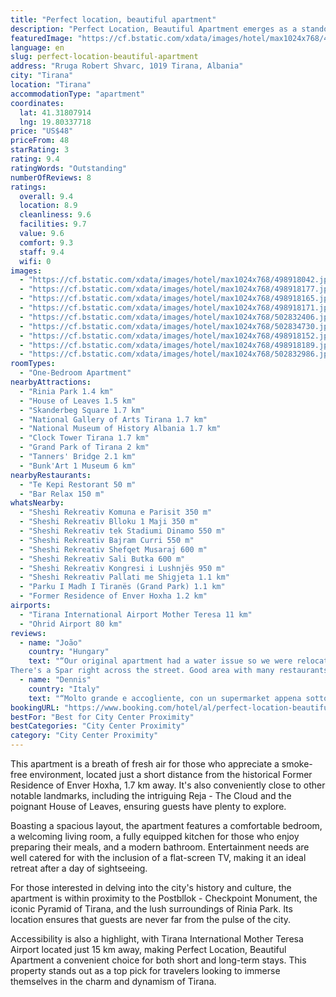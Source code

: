 ```yaml
---
title: "Perfect location, beautiful apartment"
description: "Perfect Location, Beautiful Apartment emerges as a standout choice for travelers seeking a blend of comfort and convenience in the heart of Tirana."
featuredImage: "https://cf.bstatic.com/xdata/images/hotel/max1024x768/498918042.jpg?k=d06a2ea535b92245ad67a8a60057c93b789d0f2797122b546105fc5ed513da41&o=&hp=1"
language: en
slug: perfect-location-beautiful-apartment
address: "Rruga Robert Shvarc, 1019 Tirana, Albania"
city: "Tirana"
location: "Tirana"
accommodationType: "apartment"
coordinates:
  lat: 41.31807914
  lng: 19.80337718
price: "US$48"
priceFrom: 48
starRating: 3
rating: 9.4
ratingWords: "Outstanding"
numberOfReviews: 8
ratings:
  overall: 9.4
  location: 8.9
  cleanliness: 9.6
  facilities: 9.7
  value: 9.6
  comfort: 9.3
  staff: 9.4
  wifi: 0
images:
  - "https://cf.bstatic.com/xdata/images/hotel/max1024x768/498918042.jpg?k=d06a2ea535b92245ad67a8a60057c93b789d0f2797122b546105fc5ed513da41&o=&hp=1"
  - "https://cf.bstatic.com/xdata/images/hotel/max1024x768/498918177.jpg?k=8bef45ac44aced007dd2fa23471d74603b365cd30e87c81482208e0f4c5bf727&o=&hp=1"
  - "https://cf.bstatic.com/xdata/images/hotel/max1024x768/498918165.jpg?k=9a3136472bf661da6a73898ba34b738d00bb3e3865898d99ac200cfc0c2bcd8d&o=&hp=1"
  - "https://cf.bstatic.com/xdata/images/hotel/max1024x768/498918171.jpg?k=7f703dfc920b3129bf1e4e4043279c1d604eb55403a29ca7f1542c6021677ff7&o=&hp=1"
  - "https://cf.bstatic.com/xdata/images/hotel/max1024x768/502832406.jpg?k=8b5668df9e93972b16a5a0d9f707125b3026716f7472364b6873e206c5430b4a&o=&hp=1"
  - "https://cf.bstatic.com/xdata/images/hotel/max1024x768/502834730.jpg?k=a8c6d4ba1b15d46250e861ff3323762869a11f0caf932954ea3505820dfdae2c&o=&hp=1"
  - "https://cf.bstatic.com/xdata/images/hotel/max1024x768/498918152.jpg?k=5084754a1c33f8df96cefa7b3e0571f4d8a908ad9a9b06d7982ebc8674c55cdb&o=&hp=1"
  - "https://cf.bstatic.com/xdata/images/hotel/max1024x768/498918189.jpg?k=6f2b00d166bdca68601e64bfaf983fca695cd7beb6fc537e64a571ba32c79fe8&o=&hp=1"
  - "https://cf.bstatic.com/xdata/images/hotel/max1024x768/502832986.jpg?k=6579aca90739a17bf2e12d27d08f725f2b12dfe9862e92ac79d29d91d7bb5ecd&o=&hp=1"
roomTypes:
  - "One-Bedroom Apartment"
nearbyAttractions:
  - "Rinia Park 1.4 km"
  - "House of Leaves 1.5 km"
  - "Skanderbeg Square 1.7 km"
  - "National Gallery of Arts Tirana 1.7 km"
  - "National Museum of History Albania 1.7 km"
  - "Clock Tower Tirana 1.7 km"
  - "Grand Park of Tirana 2 km"
  - "Tanners' Bridge 2.1 km"
  - "Bunk'Art 1 Museum 6 km"
nearbyRestaurants:
  - "Te Kepi Restorant 50 m"
  - "Bar Relax 150 m"
whatsNearby:
  - "Sheshi Rekreativ Komuna e Parisit 350 m"
  - "Sheshi Rekreativ Blloku 1 Maji 350 m"
  - "Sheshi Rekreativ tek Stadiumi Dinamo 550 m"
  - "Sheshi Rekreativ Bajram Curri 550 m"
  - "Sheshi Rekreativ Shefqet Musaraj 600 m"
  - "Sheshi Rekreativ Sali Butka 600 m"
  - "Sheshi Rekreativ Kongresi i Lushnjës 950 m"
  - "Sheshi Rekreativ Pallati me Shigjeta 1.1 km"
  - "Parku I Madh I Tiranës (Grand Park) 1.1 km"
  - "Former Residence of Enver Hoxha 1.2 km"
airports:
  - "Tirana International Airport Mother Teresa 11 km"
  - "Ohrid Airport 80 km"
reviews:
  - name: "João"
    country: "Hungary"
    text: "“Our original apartment had a water issue so we were relocated to a bigger apartment. The apartment was very. I got the suite and the shower was great.
There's a Spar right across the street. Good area with many restaurants.”"
  - name: "Dennis"
    country: "Italy"
    text: "“Molto grande e accogliente, con un supermarket appena sotto. La ragazza che ci ha accolti molto gentile”"
bookingURL: "https://www.booking.com/hotel/al/perfect-location-beautiful-apartment.en-gb.html?aid=8035640"
bestFor: "Best for City Center Proximity"
bestCategories: "City Center Proximity"
category: "City Center Proximity"
---
```


This apartment is a breath of fresh air for those who appreciate a smoke-free environment, located just a short distance from the historical Former Residence of Enver Hoxha, 1.7 km away. It's also conveniently close to other notable landmarks, including the intriguing Reja - The Cloud and the poignant House of Leaves, ensuring guests have plenty to explore.

Boasting a spacious layout, the apartment features a comfortable bedroom, a welcoming living room, a fully equipped kitchen for those who enjoy preparing their meals, and a modern bathroom. Entertainment needs are well catered for with the inclusion of a flat-screen TV, making it an ideal retreat after a day of sightseeing.

For those interested in delving into the city's history and culture, the apartment is within proximity to the Postbllok - Checkpoint Monument, the iconic Pyramid of Tirana, and the lush surroundings of Rinia Park. Its location ensures that guests are never far from the pulse of the city.

Accessibility is also a highlight, with Tirana International Mother Teresa Airport located just 15 km away, making Perfect Location, Beautiful Apartment a convenient choice for both short and long-term stays. This property stands out as a top pick for travelers looking to immerse themselves in the charm and dynamism of Tirana.